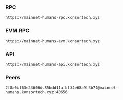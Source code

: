 ### RPC
```
https://mainnet-humans-rpc.konsortech.xyz
```

### EVM RPC
```
https://mainnet-humans-evm.konsortech.xyz
```

### API
```
https://mainnet-humans-api.konsortech.xyz
```

### Peers
```
2f8a0bf63e23606dc85bdd11afbf34e68a9f3b74@mainnet-humans.konsortech.xyz:40656
```
